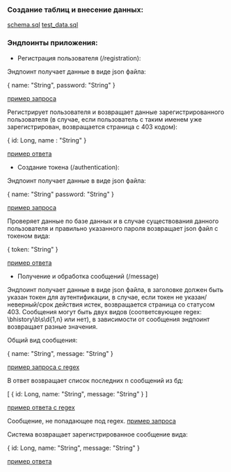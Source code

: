 ### Создание таблиц и внесение данных: 
[schema.sql](https://github.com/codepink-glitch/jwt_auth_demo/blob/master/src/main/resources/schema.sql)
[test_data.sql](https://github.com/codepink-glitch/jwt_auth_demo/blob/master/src/test/resources/test_data.sql)

### Эндпоинты приложения:

* Регистрация пользователя (/registration):

Эндпоинт получает данные в виде json файла: 

{
    name: "String",
    password: "String"
}

[пример запроса](https://github.com/codepink-glitch/jwt_auth_demo/blob/master/generated-snippets/registration/http-request.adoc)

Регистрирует пользователя и возвращает данные зарегистрированного пользователя
(в случае, если пользователь с таким именем уже зарегистрирован, возвращается страница с 403 кодом):

{
    id: Long,
    name : "String"
}

[пример ответа](https://github.com/codepink-glitch/jwt_auth_demo/blob/master/generated-snippets/registration/http-response.adoc)

* Создание токена (/authentication):

Эндпоинт получает данные в виде json файла:

{
    name: "String"
    password: "String" 
}

[пример запроса](https://github.com/codepink-glitch/jwt_auth_demo/blob/master/generated-snippets/authentication/http-request.adoc)

Проверяет данные по базе данных и в случае существования данного пользователя и правильно указанного пароля возвращает json файл с токеном вида:

{
    token: "String" 
}

[пример ответа](https://github.com/codepink-glitch/jwt_auth_demo/blob/master/generated-snippets/authentication/http-response.adoc)

* Получение и обработка сообщений (/message)

Эндпоинт получает данные в виде json файла, в заголовке должен быть указан токен для аутентификации, в случае, если токен не указан/неверный/срок действия истек,
возвращается страница со статусом 403.
Сообщения могут быть двух видов (соответсвующее regex: \bhistory\b\s\d{1,n} или нет), в зависимости от сообщения эндпоинт возвращает разные значения.

Общий вид сообщения:

{
    name: "String",
    message: "String"
}


[пример запроса с regex](https://github.com/codepink-glitch/jwt_auth_demo/blob/master/generated-snippets/message%20(requesting%20history)/http-request.adoc)

В ответ возвращает список последних n сообщений из бд:

[
   {
      id: Long,
      name: "String",
      message: "String"
   }
]

[пример ответа с regex](https://github.com/codepink-glitch/jwt_auth_demo/blob/master/generated-snippets/message%20(requesting%20history)/http-response.adoc)

Сообщение, не попадающее под regex. [пример запроса](https://github.com/codepink-glitch/jwt_auth_demo/blob/master/generated-snippets/message/http-request.adoc)

Система возвращает зарегистрированное сообщение вида:

{
   id: Long,
   name: "String",
   message: "String"
}

[пример ответа](https://github.com/codepink-glitch/jwt_auth_demo/blob/master/generated-snippets/message/http-response.adoc)


